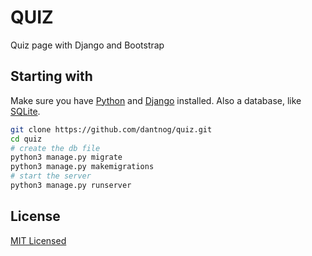 # QUIZ

Quiz page with Django and Bootstrap

## Starting with

Make sure you have [Python](https://www.python.org/downloads/) and [Django](https://www.djangoproject.com/download/) installed. Also a database, like [SQLite](https://www.sqlite.org/download.html).

```bash
git clone https://github.com/dantnog/quiz.git
cd quiz
# create the db file
python3 manage.py migrate
python3 manage.py makemigrations
# start the server
python3 manage.py runserver
```

## License

[MIT Licensed](LICENSE)
